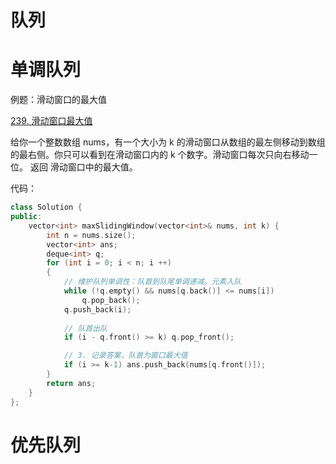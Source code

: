 # 队列

# 单调队列

例题：滑动窗口的最大值

[239. 滑动窗口最大值](https://leetcode.cn/problems/sliding-window-maximum/description/)

给你一个整数数组 nums，有一个大小为 k 的滑动窗口从数组的最左侧移动到数组的最右侧。你只可以看到在滑动窗口内的 k 个数字。滑动窗口每次只向右移动一位。
返回 滑动窗口中的最大值。

代码：
```cpp
class Solution {
public:
    vector<int> maxSlidingWindow(vector<int>& nums, int k) {
        int n = nums.size();
        vector<int> ans;
        deque<int> q;
        for (int i = 0; i < n; i ++)
        {
            // 维护队列单调性：队首到队尾单调递减。元素入队
            while (!q.empty() && nums[q.back()] <= nums[i])
                q.pop_back();
            q.push_back(i);
            
            // 队首出队
            if (i - q.front() >= k) q.pop_front();

            // 3. 记录答案，队首为窗口最大值
            if (i >= k-1) ans.push_back(nums[q.front()]);
        }
        return ans;
    }
};
```

# 优先队列
